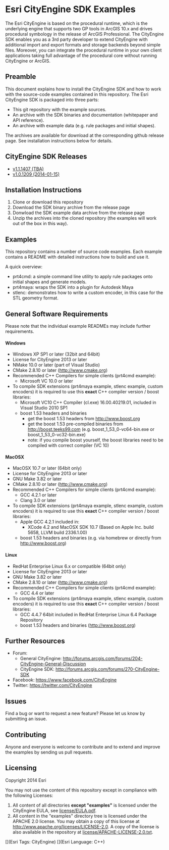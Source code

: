 # Esri CityEngine SDK Examples

The Esri CityEngine is based on the procedural runtime, which is the underlying engine that supports two GP tools in ArcGIS 10.x and drives procedural symbology in the release of ArcGIS Professional. The CityEngine SDK enables you as a 3rd party developer to extend CityEngine with additional import and export formats and storage backends beyond simple files. Moreover, you can integrate the procedural runtime in your own client applications taking full advantage of the procedural core without running CityEngine or ArcGIS.

## Preamble

This document explains how to install the CityEngine SDK and how to work with the source-code examples contained in this repository. The Esri CityEngine SDK is packaged into three parts:
- This git repository with the example sources.
- An archive with the SDK binaries and documentation (whitepaper and API reference).
- An archive with example data (e.g. rule packages and initial shapes).

The archives are available for download at the corresponding github release page. See installation instructions below for details.

## CityEngine SDK Releases
- [v1.1.1407 (TBA)](https://github.com/Esri/esri-cityengine-sdk/releases/tag/1.1.1407)
- [v1.0.1209 (2014-01-15)](https://github.com/Esri/esri-cityengine-sdk/releases/tag/1.0.1209)

## Installation Instructions
1. Clone or download this repository
2. Download the SDK binary archive from the release page
3. Donwload the SDK example data archive from the release page
4. Unzip the archives into the cloned repository (the examples will work out of the box in this way).

## Examples
This repository contains a number of source code examples. Each example contains a README with detailed instructions how to build and use it.

A quick overview:
- prt4cmd: a simple command line utility to apply rule packages onto initial shapes and generate models.
- prt4maya: wraps the SDK into a plugin for Autodesk Maya
- stlenc: demonstrates how to write a custom encoder, in this case for the STL geometry format.

## General Software Requirements
Please note that the individual example READMEs may include further requirements.

#### Windows
* Windows XP SP1 or later (32bit and 64bit)
* License for CityEngine 2013 or later
* NMake 10.0 or later (part of Visual Studio)
* CMake 2.8.10 or later (http://www.cmake.org)
* Recommended C++ Compilers for simple clients (prt4cmd example):
    * Microsoft VC 10.0 or later
* To compile SDK extensions (prt4maya example, stlenc example, custom encoders) it is required to use this **exact** C++ compiler version / boost libraries:
    * Microsoft VC10 C++ Compiler (cl.exe) 16.00.40219.01, included in Visual Studio 2010 SP1 
    * boost 1.53 headers and binaries 
        * get the boost 1.53 headers from http://www.boost.org
        * get the boost 1.53 pre-compiled binaries from http://boost.teeks99.com (e.g. boost_1_53_0-vc64-bin.exe or boost_1_53_0-vc32-bin.exe)
        * note: if you compile boost yourself, the boost libraries need to be compiled with correct compiler (VC 10)

#### MacOSX
* MacOSX 10.7 or later (64bit only)
* License for CityEngine 2013 or later
* GNU Make 3.82 or later
* CMake 2.8.10 or later (http://www.cmake.org)
* Recommended C++ Compilers for simple clients (prt4cmd example):
    * GCC 4.2.1 or later
    * Clang 3.0 or later
* To compile SDK extensions (prt4maya example, stlenc example, custom encoders) it is required to use this **exact** C++ compiler version / boost libraries:
    * Apple GCC 4.2.1 included in:
        * XCode 4.2 and MacOSX SDK 10.7 (Based on Apple Inc. build 5658, LLVM build 2336.1.00)
    * boost 1.53 headers and binaries (e.g. via homebrew or directly from http://www.boost.org)

#### Linux
* RedHat Enterprise Linux 6.x or compatible (64bit only)
* License for CityEngine 2013 or later
* GNU Make 3.82 or later
* CMake 2.8.10 or later (http://www.cmake.org)
* Recommended C++ Compilers for simple clients (prt4cmd example):
    * GCC 4.4 or later
* To compile SDK extensions (prt4maya example, stlenc example, custom encoders) it is required to use this **exact** C++ compiler version / boost libraries:
    * GCC 4.4.7 64bit included in RedHat Enterprise Linux 6.4 Package Repository
    * boost 1.53 headers and binaries (http://www.boost.org)

## Further Resources
* Forum: 
    * General CityEngine: http://forums.arcgis.com/forums/204-CityEngine-General-Discussion
    * CityEngine SDK: http://forums.arcgis.com/forums/270-CityEngine-SDK
* Facebook: https://www.facebook.com/CityEngine
* Twitter: https://twitter.com/CityEngine

## Issues

Find a bug or want to request a new feature? Please let us know by submitting an issue.

## Contributing

Anyone and everyone is welcome to contribute and to extend and improve the examples by sending us pull requests.

## Licensing

Copyright 2014 Esri

You may not use the content of this repository except in compliance with the following Licenses:
  1. All content of all directories **except "examples"** is licensed under the CityEngine EULA, see [license/EULA.pdf](license/EULA.pdf).
  2. All content in the "examples" directory tree is licensed under the APACHE 2.0 license. You may obtain a copy of this license at http://www.apache.org/licenses/LICENSE-2.0. A copy of the license is also available in the repository at [license/APACHE-LICENSE-2.0.txt](license/APACHE-LICENSE-2.0.txt).

[](Esri Tags: CityEngine)
[](Esri Language: C++)
